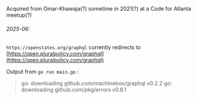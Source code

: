 Acquired from Omar-Khawaja(?) sometime in 2021(?) at a Code for Atlanta meetup(?)

###### 2025-06:

`https://openstates.org/graphql` currently redirects to [https://open.pluralpolicy.com/graphql](https://open.pluralpolicy.com/graphql)

Output from `go run main.go` :
> go: downloading github.com/machinebox/graphql v0.2.2
> go: downloading github.com/pkg/errors v0.8.1
